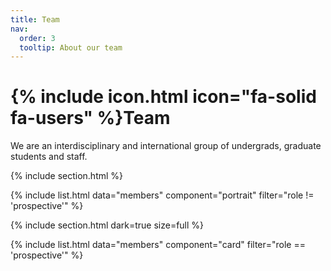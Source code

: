 ```yaml
---
title: Team
nav:
  order: 3
  tooltip: About our team
---
```


# {% include icon.html icon="fa-solid fa-users" %}Team

We are an interdisciplinary and international group of undergrads, graduate students and staff.

{% include section.html %}

{% include list.html data="members" component="portrait" filter="role != 'prospective'" %}

{%
  include section.html
  dark=true
  size=full
%}

{% include list.html data="members" component="card" filter="role == 'prospective'" %}
